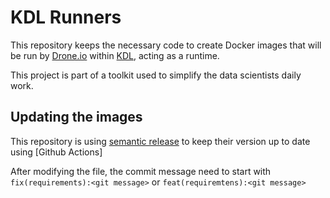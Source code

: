 # KDL Runners

This repository keeps the necessary code to create Docker images that will be run by [Drone.io][1] within [KDL][2], acting as a runtime.

This project is part of a toolkit used to simplify the data scientists daily work.

## Updating the images

This repository is using [semantic release][3] to keep their version up to date using [Github Actions]

After modifying the file, the commit message need to start with `fix(requirements):<git message>` or `feat(requiremtens):<git message>`
  

[1]: (https://www.drone.io/)
[2]: (https://github.com/konstellation-io/kdl-server)
[3]: (https://semantic-release.gitbook.io/semantic-release/)
